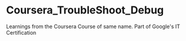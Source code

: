 # Coursera_TroubleShoot_Debug
Learnings from the Coursera Course of same name. Part of Google's IT Certification
